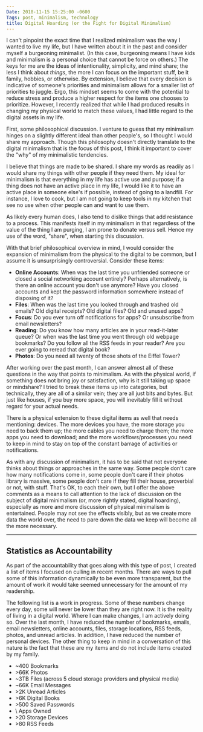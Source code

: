 ```yaml
---
Date: 2018-11-15 15:25:00 -0600
Tags: post, minimalism, technology
title: Digital Hoarding (or the Fight for Digital Minimalism)
---
```


I can't pinpoint the exact time that I realized minimalism was the way I wanted to live my life, but I have written about it in the past and consider myself a burgeoning minimalist. (In this case, burgeoning means I have kids and minimalism is a personal choice that cannot be force on others.) The keys for me are the ideas of intentionality, simplicity, and mind share; the less I think about *things*, the more I can focus on the important stuff, be it family, hobbies, or otherwise. By extension, I believe that every decision is indicative of someone's priorities and minimalism allows for a smaller list of priorities to juggle. Ergo, this mindset seems to come with the potential to reduce stress and produce a higher respect for the items one chooses to prioritize. However, I recently realized that while I had produced results in changing my physical world to match these values, I had little regard to the digital assets in my life.

First, some philosophical discussion. I venture to guess that my minimalism hinges on a slightly different ideal than other people's, so I thought I would share my approach. Though this philosophy doesn't directly translate to the digital minimalism that is the focus of this post, I think it important to cover the "why" of my minimalistic tendencies.

I believe that things are made to be shared. I share my words as readily as I would share my things with other people if they need them. My ideal for minimalism is that everything in my life has active use and purpose; if a thing does not have an active place in my life, I would like it to have an active place in someone else's if possible, instead of going to a landfill. For instance, I love to cook, but I am not going to keep tools in my kitchen that see no use when other people can and want to use them.

As likely every human does, I also tend to dislike things that add resistance to a process. This manifests itself in my minimalism in that regardless of the value of the thing I am purging, I am prone to donate versus sell. Hence my use of the word, "share", when starting this discussion.

With that brief philosophical overview in mind, I would consider the expansion of minimalism from the physical to the digital to be common, but I assume it is unsurprisingly controversial. Consider these items:

+ **Online Accounts**: When was the last time you unfriended someone or closed a social networking account entirely? Perhaps alternatively, is there an online account you don't use anymore? Have you closed accounts and kept the password information somewhere instead of disposing of it?
+ **Files**: When was the last time you looked through and trashed old emails? Old digital receipts? Old digital files? Old and unused apps?
+ **Focus**: Do you ever turn off notifications for apps? Or unsubscribe from email newsletters?
+ **Reading**: Do you know how many articles are in your read-it-later queue? Or when was the last time you went through old webpage bookmarks? Do you follow all the RSS feeds in your reader? Are you ever going to reread that digital book?
+ **Photos**: Do you need all twenty of those shots of the Eiffel Tower?

After working over the past month, I can answer almost all of these questions in the way that points to minimalism. As with the physical world, if something does not bring joy or satisfaction, why is it still taking up space or mindshare? I tried to break these items up into categories, but technically, they are all of a similar vein; they are all just bits and bytes. But just like houses, if you buy more space, you will inevitably fill it without regard for your actual needs.

There is a physical extension to these digital items as well that needs mentioning: devices. The more devices you have, the more storage you need to back them up; the more cables you need to charge them; the more apps you need to download; and the more workflows/processes you need to keep in mind to stay on top of the constant barrage of activities or notifications.

As with any discussion of minimalism, it has to be said that not everyone thinks about things or approaches in the same way. Some people don't care how many notifications come in, some people don't care if their photos library is massive, some people don't care if they fill their house, proverbial or not, with stuff. That's OK, to each their own, but I offer the above comments as a means to call attention to the lack of discussion on the subject of digital minimalism (or, more rightly stated, digital hoarding), especially as more and more discussion of physical minimalism is entertained. People may not see the effects visibly, but as we create more data the world over, the need to pare down the data we keep will become all the more necessary.

<hr>

## Statistics as Accountability
As part of the accountability that goes along with this type of post, I created a list of items I focused on culling in recent months. There are ways to pull some of this information dynamically to be even more transparent, but the amount of work it would take seemed unnecessary for the amount of my readership.

The following list is a work in progress. Some of these numbers change every day, some will never be lower than they are right now. It is the reality of living in a digital world. Where I can make changes, I am actively doing so. Over the last month, I have reduced the number of bookmarks, emails, email newsletters, online accounts, files, storage locations, RSS feeds, photos, and unread articles. In addition, I have reduced the number of personal devices. The other thing to keep in mind in a conversation of this nature is the fact that these are my items and do not include items created by my family.

* \~400 Bookmarks
* \>66K Photos
* \~3TB Files (across 5 cloud storage providers and physical media)
* \~66K Email Messages
* \>2K Unread Articles
* \>6K Digital Books
* \>500 Saved Passwords
* \ Apps Owned
* \>20 Storage Devices
* \>80 RSS Feeds